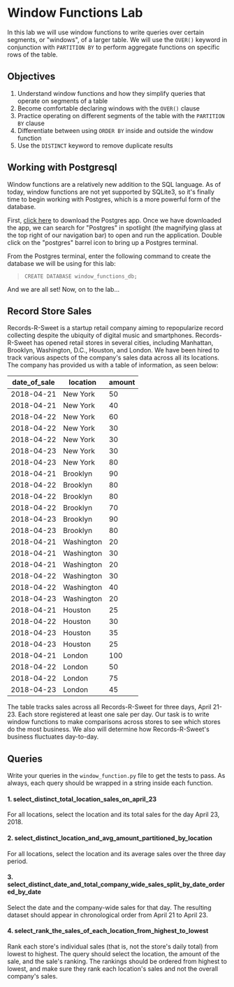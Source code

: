 
# Window Functions Lab

In this lab we will use window functions to write queries over certain segments, or "windows", of a larger table.  We will use the `OVER()` keyword in conjunction with `PARTITION BY` to perform aggregate functions on specific rows of the table.

## Objectives

1.  Understand window functions and how they simplify queries that operate on segments of a table
2.  Become comfortable declaring windows with the `OVER()` clause
3.  Practice operating on different segments of the table with the `PARTITION BY` clause
4.  Differentiate between using `ORDER BY` inside and outside the window function
5.  Use the `DISTINCT` keyword to remove duplicate results

## Working with Postgresql

Window functions are a relatively new addition to the SQL language.  As of today, window functions are not yet supported by SQLite3, so it's finally time to begin working with Postgres, which is a more powerful form of the database.

First, [click here](https://postgresapp.com/) to download the Postgres app.  Once we have downloaded the app, we can search for "Postgres" in spotlight (the magnifying glass at the top right of our navigation bar) to open and run the application.  Double click on the "postgres" barrel icon to bring up a Postgres terminal.

From the Postgres terminal, enter the following command to create the database we will be using for this lab:

> `CREATE DATABASE window_functions_db;`

And we are all set! Now, on to the lab...

## Record Store Sales

Records-R-Sweet is a startup retail company aiming to repopularize record collecting despite the ubiquity of digital music and smartphones.  Records-R-Sweet has opened retail stores in several cities, including Manhattan, Brooklyn, Washington, D.C., Houston, and London.  We have been hired to track various aspects of the company's sales data across all its locations.  The company has provided us with a table of information, as seen below:

|date_of_sale|location  |amount|
|------------|----------|------|
|2018-04-21  |New York  |50    |
|2018-04-21  |New York  |40    |
|2018-04-22  |New York  |60    |
|2018-04-22  |New York  |30    |
|2018-04-22  |New York  |30    |
|2018-04-23  |New York  |30    |
|2018-04-23  |New York  |80    |
|2018-04-21  |Brooklyn  |90    |
|2018-04-22  |Brooklyn  |80    |
|2018-04-22  |Brooklyn  |80    |
|2018-04-22  |Brooklyn  |70    |
|2018-04-23  |Brooklyn  |90    |
|2018-04-23  |Brooklyn  |80    |
|2018-04-21  |Washington|20    |
|2018-04-21  |Washington|30    |
|2018-04-21  |Washington|20    |
|2018-04-22  |Washington|30    |
|2018-04-22  |Washington|40    |
|2018-04-23  |Washington|20    |
|2018-04-21  |Houston   |25    |
|2018-04-22  |Houston   |30    |
|2018-04-23  |Houston   |35    |
|2018-04-23  |Houston   |25    |
|2018-04-21  |London    |100   |
|2018-04-22  |London    |50    |
|2018-04-22  |London    |75    |
|2018-04-23  |London    |45    |

The table tracks sales across all Records-R-Sweet for three days, April 21-23.  Each store registered at least one sale per day.  Our task is to write window functions to make comparisons across stores to see which stores do the most business.  We also will determine how Records-R-Sweet's business fluctuates day-to-day.

## Queries

Write your queries in the `window_function.py` file to get the tests to pass.  As always, each query should be wrapped in a string inside each function.

#### 1. select_distinct_total_location_sales_on_april_23

For all locations, select the location and its total sales for the day April 23, 2018.

#### 2.  select_distinct_location_and_avg_amount_partitioned_by_location

For all locations, select the location and its average sales over the three day period.

#### 3.  select_distinct_date_and_total_company_wide_sales_split_by_date_ordered_by_date

Select the date and the company-wide sales for that day.  The resulting dataset should appear in chronological order from April 21 to April 23.

#### 4.  select_rank_the_sales_of_each_location_from_highest_to_lowest


Rank each store's individual sales (that is, not the store's daily total) from lowest to highest.  The query should select the location, the amount of the sale, and the sale's ranking.  The rankings should be ordered from highest to lowest, and make sure they rank each location's sales and not the overall company's sales.
